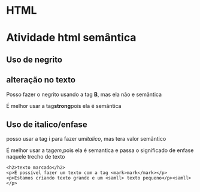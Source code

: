 # HTML
<!DOCTYPE html>
<html lang="en">
<head>
    <meta charset="UTF-8">
    <meta http-equiv="X-UA-Compatible" content="IE=edge">
    <meta name="viewport" content="width=device-width, initial-scale=1.0">
    <meta=name"autor" content="Franco de Menezes"> 
    <meta name="description" content="Atividade para estudo de tags e elementos html">
    <meta name="keywords" content="html,semantica,hold,italico,footer">
    <link rel="shortcut icon" href="favicon-32x32.png" type="image/x-icon">
    <title>Atividade tags html semântica</title>
</head>
<body>
    <h1>Atividade html semântica</h1>
    <h2>Uso de negrito</h2>
    <h2>alteração no texto</h2>
    <p>Posso fazer o negrito usando a tag <b>B</b>, mas ela não e semântica</p>
    <p>É melhor usar a tag<strong>strong</strong>pois ela é semãntica</p>
    <h2>Uso de italico/enfase</h2>
    <p>posso usar a tag i para fazer um<i>italico</i>, mas tera valor semântico</p>
    <p>É melhor usar a tag<em>em</em>,pois ela é semantica e passa o significado de enfase naquele trecho de texto</p>

    <h2>texto marcado</h2>
    <p>É possível fazer um texto com a tag <mark>mark</mark></p>
    <p>Estamos criando texto grande e um <samll> texto pequeno</p><samll></p>
</body>
</html>